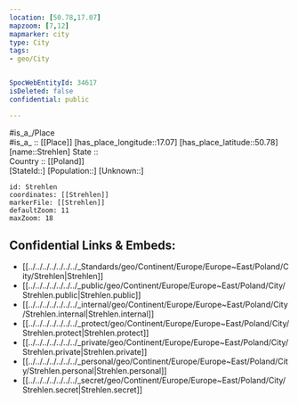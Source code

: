 ```yaml
---
location: [50.78,17.07] 
mapzoom: [7,12] 
mapmarker: city 
type: City
tags:
- geo/City


SpocWebEntityId: 34617
isDeleted: false
confidential: public

---
```

#is_a_/Place  
#is_a_ :: [[Place]] 
[has_place_longitude::17.07] 
[has_place_latitude::50.78] 
[name::Strehlen] 
State ::  
Country :: [[Poland]]  
[StateId::] 
[Population::] 
[Unknown::] 


```leaflet
id: Strehlen
coordinates: [[Strehlen]] 
markerFile: [[Strehlen]] 
defaultZoom: 11 
maxZoom: 18
```


## Confidential Links & Embeds: 
- [[../../../../../../../_Standards/geo/Continent/Europe/Europe~East/Poland/City/Strehlen|Strehlen]] 
- [[../../../../../../../_public/geo/Continent/Europe/Europe~East/Poland/City/Strehlen.public|Strehlen.public]] 
- [[../../../../../../../_internal/geo/Continent/Europe/Europe~East/Poland/City/Strehlen.internal|Strehlen.internal]] 
- [[../../../../../../../_protect/geo/Continent/Europe/Europe~East/Poland/City/Strehlen.protect|Strehlen.protect]] 
- [[../../../../../../../_private/geo/Continent/Europe/Europe~East/Poland/City/Strehlen.private|Strehlen.private]] 
- [[../../../../../../../_personal/geo/Continent/Europe/Europe~East/Poland/City/Strehlen.personal|Strehlen.personal]] 
- [[../../../../../../../_secret/geo/Continent/Europe/Europe~East/Poland/City/Strehlen.secret|Strehlen.secret]] 
